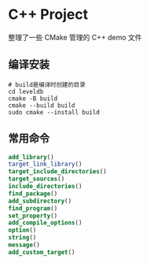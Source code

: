 # C++ Project

整理了一些 CMake 管理的 C++ demo 文件

## 编译安装

```
# build是编译时创建的目录
cd leveldb
cmake -B build
cmake --build build
sudo cmake --install build
```

## 常用命令

```cmake
add_library()
target_link_library()
target_include_directories()
target_sources()
include_directories()
find_package()
add_subdirectory()
find_program()
set_property()
add_compile_options()
option()
string()
message()
add_custom_target()

```
